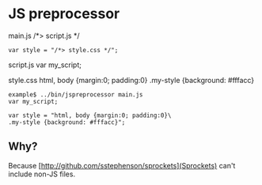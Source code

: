 JS preprocessor
===============

main.js
    /*> script.js */
    
    var style = "/*> style.css */";


script.js
    var my_script;


style.css
    html, body {margin:0; padding:0}
    .my-style {background: #fffacc}


    example$ ../bin/jspreprocessor main.js
    var my_script;
    
    var style = "html, body {margin:0; padding:0}\
    .my-style {background: #fffacc}";


Why?
----
Because [http://github.com/sstephenson/sprockets](Sprockets) can't include non-JS files.
